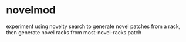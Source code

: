 # novelmod
experiment using novelty search to generate novel patches from a rack, then generate novel racks from most-novel-racks patch
